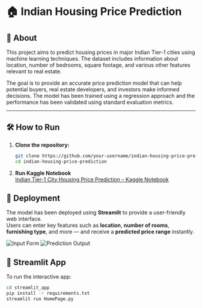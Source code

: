 # 🏠 Indian Housing Price Prediction

## 📌 About

This project aims to predict housing prices in major Indian Tier-1 cities using machine learning techniques. The dataset includes information about location, number of bedrooms, square footage, and various other features relevant to real estate.

The goal is to provide an accurate price prediction model that can help potential buyers, real estate developers, and investors make informed decisions. The model has been trained using a regression approach and the performance has been validated using standard evaluation metrics.

---

## 🛠️ How to Run

1. **Clone the repository:**
   ```bash
   git clone https://github.com/your-username/indian-housing-price-prediction.git
   cd indian-housing-price-prediction

2. **Run Kaggle Notebook**  
   [Indian Tier-1 City Housing Price Prediction – Kaggle Notebook](https://www.kaggle.com/code/shortyrex/indian-tier-1-city-housing-price-prediction)

   
## 🚀 Deployment

The model has been deployed using **Streamlit** to provide a user-friendly web interface.  
Users can enter key features such as **location**, **number of rooms**, **furnishing type**, and more — and receive a **predicted price range** instantly.

![Input Form](images/Screenshot%202025-07-03%20173819.png)          ![Prediction Output](images/Screenshot%202025-07-03%20173910.png)

## 🚀 Streamlit App

To run the interactive app:

```bash
cd streamlit_app
pip install -r requirements.txt
streamlit run HomePage.py
